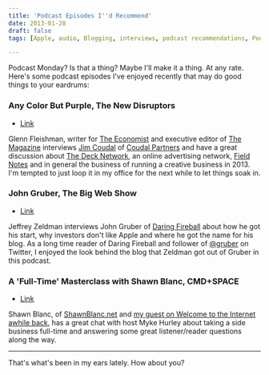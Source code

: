```yaml
---
title: 'Podcast Episodes I''d Recommend'
date: 2013-01-28
draft: false
tags: [Apple, audio, Blogging, interviews, podcast recommendations, Podcasting, Technology]

---
```


Podcast Monday? Is that a thing? Maybe I'll make it a thing. At any rate. Here's some podcast episodes I've enjoyed recently that may do good things to your eardrums:

### Any Color But Purple, The New Disruptors

*   [Link](http://www.muleradio.net/newdisruptors/7/)

Glenn Fleishman, writer for [The Economist](http://www.economist.com) and executive editor of [The Magazine](http://www.economist.com) interviews [Jim Coudal](https://twitter.com/Coudal) of [Coudal Partners](http://www.coudal.com/about.php) and have a great discussion about [The Deck Network](http://decknetwork.net/), an online advertising network, [Field Notes](http://fieldnotesbrand.com/) and in general the business of running a creative business in 2013. I'm tempted to just loop it in my office for the next while to let things soak in.

### John Gruber, The Big Web Show

*   [Link](http://5by5.tv/bigwebshow/80)

Jeffrey Zeldman interviews John Gruber of [Daring Fireball](http://daringfireball.net) about how he got his start, why investors don't like Apple and where he got the name for his blog. As a long time reader of Daring Fireball and follower of [@gruber](http://twitter.com/gruber) on Twitter, I enjoyed the look behind the blog that Zeldman got out of Gruber in this podcast.

### A 'Full-Time' Masterclass with Shawn Blanc, CMD+SPACE

*   [Link](http://www.70decibels.com/cmdspace/2013/1/23/026-a-full-time-masterclass-with-shawn-blanc.html)

Shawn Blanc, of [ShawnBlanc.net](http://shawnblanc.net/) and [my guest on Welcome to the Internet awhile back](http://www.ssktn.com/podcasts/welcometotheinternet/019-welcome-to-the-internet-shawn-blanc/), has a great chat with host Myke Hurley about taking a side business full-time and answering some great listener/reader questions along the way.

* * *

That's what's been in my ears lately. How about you?